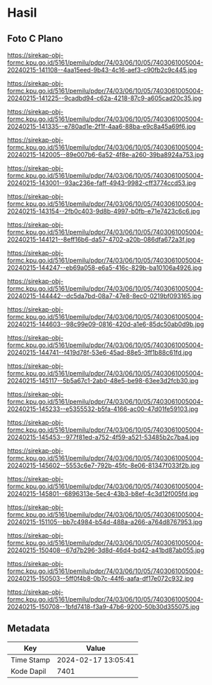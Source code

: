 # Hasil

## Foto C Plano

https://sirekap-obj-formc.kpu.go.id/5161/pemilu/pdpr/74/03/06/10/05/7403061005004-20240215-141108--4aa15eed-9b43-4c16-aef3-c90fb2c9c445.jpg

https://sirekap-obj-formc.kpu.go.id/5161/pemilu/pdpr/74/03/06/10/05/7403061005004-20240215-141225--9cadbd94-c62a-4218-87c9-a605cad20c35.jpg

https://sirekap-obj-formc.kpu.go.id/5161/pemilu/pdpr/74/03/06/10/05/7403061005004-20240215-141335--e780ad1e-2f1f-4aa6-88ba-e9c8a45a69f6.jpg

https://sirekap-obj-formc.kpu.go.id/5161/pemilu/pdpr/74/03/06/10/05/7403061005004-20240215-142005--89e007b6-6a52-4f8e-a260-39ba8924a753.jpg

https://sirekap-obj-formc.kpu.go.id/5161/pemilu/pdpr/74/03/06/10/05/7403061005004-20240215-143001--93ac236e-faff-4943-9982-cff3774ccd53.jpg

https://sirekap-obj-formc.kpu.go.id/5161/pemilu/pdpr/74/03/06/10/05/7403061005004-20240215-143154--2fb0c403-9d8b-4997-b0fb-e71e7423c6c6.jpg

https://sirekap-obj-formc.kpu.go.id/5161/pemilu/pdpr/74/03/06/10/05/7403061005004-20240215-144121--8eff16b6-da57-4702-a20b-086dfa672a3f.jpg

https://sirekap-obj-formc.kpu.go.id/5161/pemilu/pdpr/74/03/06/10/05/7403061005004-20240215-144247--eb69a058-e6a5-416c-829b-ba10106a4926.jpg

https://sirekap-obj-formc.kpu.go.id/5161/pemilu/pdpr/74/03/06/10/05/7403061005004-20240215-144442--dc5da7bd-08a7-47e8-8ec0-0219bf093165.jpg

https://sirekap-obj-formc.kpu.go.id/5161/pemilu/pdpr/74/03/06/10/05/7403061005004-20240215-144603--98c99e09-0816-420d-a1e6-85dc50ab0d9b.jpg

https://sirekap-obj-formc.kpu.go.id/5161/pemilu/pdpr/74/03/06/10/05/7403061005004-20240215-144741--f419d78f-53e6-45ad-88e5-3ff1b88c61fd.jpg

https://sirekap-obj-formc.kpu.go.id/5161/pemilu/pdpr/74/03/06/10/05/7403061005004-20240215-145117--5b5a67c1-2ab0-48e5-be98-63ee3d2fcb30.jpg

https://sirekap-obj-formc.kpu.go.id/5161/pemilu/pdpr/74/03/06/10/05/7403061005004-20240215-145233--e5355532-b5fa-4166-ac00-47d01fe59103.jpg

https://sirekap-obj-formc.kpu.go.id/5161/pemilu/pdpr/74/03/06/10/05/7403061005004-20240215-145453--977f81ed-a752-4f59-a521-53485b2c7ba4.jpg

https://sirekap-obj-formc.kpu.go.id/5161/pemilu/pdpr/74/03/06/10/05/7403061005004-20240215-145602--5553c6e7-792b-45fc-8e06-81347f033f2b.jpg

https://sirekap-obj-formc.kpu.go.id/5161/pemilu/pdpr/74/03/06/10/05/7403061005004-20240215-145801--6896313e-5ec4-43b3-b8ef-4c3d12f005fd.jpg

https://sirekap-obj-formc.kpu.go.id/5161/pemilu/pdpr/74/03/06/10/05/7403061005004-20240215-151105--bb7c4984-b54d-488a-a266-a764d8767953.jpg

https://sirekap-obj-formc.kpu.go.id/5161/pemilu/pdpr/74/03/06/10/05/7403061005004-20240215-150408--67d7b296-3d8d-46d4-bd42-a41bd87ab055.jpg

https://sirekap-obj-formc.kpu.go.id/5161/pemilu/pdpr/74/03/06/10/05/7403061005004-20240215-150503--5ff0f4b8-0b7c-44f6-aafa-df17e072c932.jpg

https://sirekap-obj-formc.kpu.go.id/5161/pemilu/pdpr/74/03/06/10/05/7403061005004-20240215-150708--1bfd7418-f3a9-47b6-9200-50b30d355075.jpg


## Metadata

| Key        | Value               |
| ---------- | ------------------- |
| Time Stamp | 2024-02-17 13:05:41 |
| Kode Dapil | 7401                |



